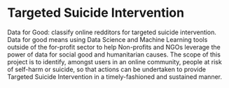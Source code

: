 # Targeted Suicide Intervention
Data for Good: classify online redditors for targeted suicide intervention.
Data for good means using Data Science and Machine Learning tools outside of the for-profit sector to help Non-profits and NGOs leverage the power of data for social good and humanitarian causes. The scope of this project is to identify, amongst users in an online community, people at risk of self-harm or suicide, so that actions can be undertaken to provide Targeted Suicide Intervention in a timely-fashioned and sustained manner.
